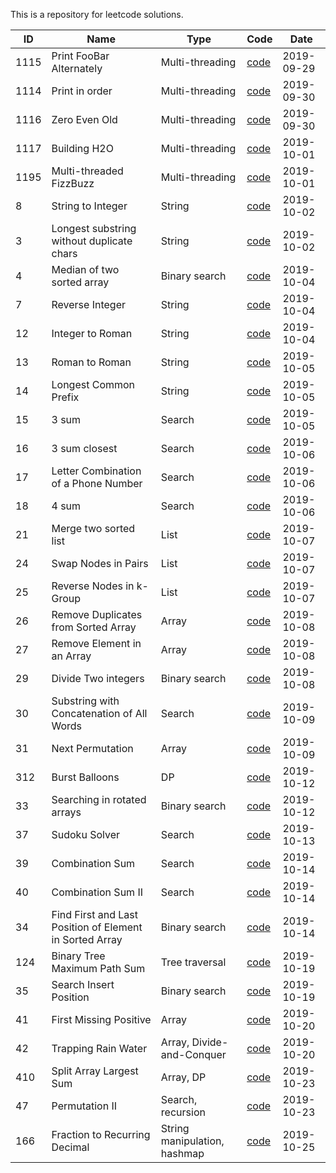 This is a repository for leetcode solutions.

| ID  | Name | Type|  Code  | Date |
| ------------- |----| ----| ----| -----| 
| 1115 | Print FooBar Alternately | Multi-threading | [code](src/main/java/org/jace/cs/review/lc/multithread/p1115/README.md) | 2019-09-29 |
| 1114 | Print in order | Multi-threading | [code](src/main/java/org/jace/cs/review/lc/multithread/p1114/README.md) | 2019-09-30 |
| 1116 | Zero Even Old | Multi-threading | [code](src/main/java/org/jace/cs/review/lc/multithread/p1116/ZeroEvenOdd.java) | 2019-09-30 |
| 1117 | Building H2O | Multi-threading | [code](src/main/java/org/jace/cs/review/lc/multithread/p1117/H2OPhase.java) | 2019-10-01 |
| 1195 | Multi-threaded FizzBuzz | Multi-threading | [code](src/main/java/org/jace/cs/review/lc/multithread/p1195/FizzBuzz.java) | 2019-10-01 |
| 8 | String to Integer | String | [code](src/main/java/org/jace/cs/review/lc/string/p8/Solution.java) | 2019-10-02 |
| 3 | Longest substring without duplicate chars| String | [code](src/main/java/org/jace/cs/review/lc/string/p3/Solution.java) | 2019-10-02 |
| 4 | Median of two sorted array |Binary search |[code](src/main/java/org/jace/cs/review/lc/binaryresearch/p4/Solution.java) | 2019-10-04 |
| 7 | Reverse Integer | String | [code](src/main/java/org/jace/cs/review/lc/string/p7/Solution.java) | 2019-10-04 |
| 12 | Integer to Roman | String | [code](src/main/java/org/jace/cs/review/lc/string/p12/Solution.java) | 2019-10-04 |
| 13 | Roman to Roman | String | [code](src/main/java/org/jace/cs/review/lc/string/p13/Solution.java) | 2019-10-05 |
| 14 | Longest Common Prefix | String | [code](src/main/java/org/jace/cs/review/lc/string/p14/Solution.java) | 2019-10-05 |
| 15 | 3 sum | Search | [code](src/main/java/org/jace/cs/review/lc/search/p15/Solution.java) | 2019-10-05 |
| 16 | 3 sum closest | Search | [code](src/main/java/org/jace/cs/review/lc/search/p16/SolutionN2.java) | 2019-10-06 |
| 17 | Letter Combination of a Phone Number | Search | [code](src/main/java/org/jace/cs/review/lc/search/p17/Solution.java) | 2019-10-06 |
| 18 | 4 sum | Search | [code](src/main/java/org/jace/cs/review/lc/search/p18/Solution.java) | 2019-10-06 |
| 21 | Merge two sorted list |List | [code](src/main/java/org/jace/cs/review/lc/list/p21/Solution.java) | 2019-10-07 |
| 24 | Swap Nodes in Pairs |List | [code](src/main/java/org/jace/cs/review/lc/list/p24/Solution.java) | 2019-10-07 |
| 25 | Reverse Nodes in k-Group |List | [code](src/main/java/org/jace/cs/review/lc/list/p25/Solution.java) | 2019-10-07 |
| 26 | Remove Duplicates from Sorted Array | Array | [code](src/main/java/org/jace/cs/review/lc/array/p26/Solution.java) | 2019-10-08 |
| 27 | Remove Element in an Array | Array | [code](src/main/java/org/jace/cs/review/lc/array/p27/Solution.java) | 2019-10-08 |
| 29 | Divide Two integers | Binary search | [code](src/main/java/org/jace/cs/review/lc/binarysearch/p29/Solution.java) | 2019-10-08 |
| 30 | Substring with Concatenation of All Words |  Search | [code](src/main/java/org/jace/cs/review/lc/search/p30/Solution.java) | 2019-10-09 |
| 31 | Next Permutation |  Array | [code](src/main/java/org/jace/cs/review/lc/array/p31/Solution.java) | 2019-10-09 |
| 312 | Burst Balloons | DP | [code](src/main/java/org/jace/cs/review/lc/dp/p312/Solution.java) | 2019-10-12 |
| 33 | Searching in rotated arrays | Binary search | [code](src/main/java/org/jace/cs/review/lc/binarysearch/p33/Solution.java) | 2019-10-12 |
| 37 | Sudoku Solver | Search | [code](src/main/java/org/jace/cs/review/lc/search/p37/Solution.java) | 2019-10-13 |
| 39 | Combination Sum | Search | [code](src/main/java/org/jace/cs/review/lc/search/p39/Solution.java) | 2019-10-14 |
| 40 | Combination Sum II | Search | [code](src/main/java/org/jace/cs/review/lc/search/p40/Solution.java) | 2019-10-14 |
| 34 | Find First and Last Position of Element in Sorted Array | Binary search | [code](src/main/java/org/jace/cs/review/lc/binarysearch/p34/Solution.java) | 2019-10-14 |
|124| Binary Tree Maximum Path Sum | Tree traversal | [code](src/main/java/org/jace/cs/review/lc/tree/p124/Solution.java) | 2019-10-19|
|35| Search Insert Position | Binary search | [code](src/main/java/org/jace/cs/review/lc/binarysearch/p35/Solution.java) | 2019-10-19|
|41| First Missing Positive | Array | [code](src/main/java/org/jace/cs/review/lc/array/p41/Solution.java) | 2019-10-20|
|42| Trapping Rain Water | Array, Divide-and-Conquer | [code](src/main/java/org/jace/cs/review/lc/array/p42/Solution.java) | 2019-10-20|
|410| Split Array Largest Sum | Array, DP | [code](src/main/java/org/jace/cs/review/lc/dp/p410/Solution.java) | 2019-10-23|
|47| Permutation II | Search, recursion | [code](src/main/java/org/jace/cs/review/lc/search/p47/Solution.java) | 2019-10-23|
|166| Fraction to Recurring Decimal | String manipulation, hashmap | [code](src/main/java/org/jace/cs/review/lc/string/p166/Solution.java) | 2019-10-25|